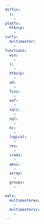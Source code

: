 ```yaml
---
diffis:
  i:
    -
platfs:
  htbvip:
    -
curls:
  multimaster:
    -
functions:
  win:
    -
  i:
    -
  htbvip:
    -
  ad:
    -
  fuzz:
    -
  waf:
    -
  sqli:
    -
  sql:
    -
  hc:
    -
  logical:
    -
  rev:
    -
  creds:
    -
  amsi:
    -
  asrep:
    -
  groups:
    -

wals:
  multimasterwu:
    -
  multimastervi:
    -
---
```

